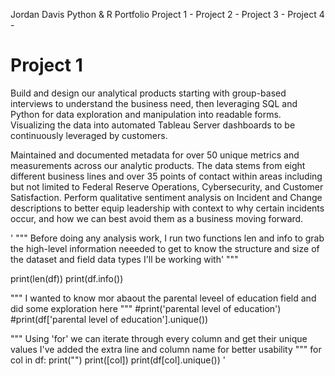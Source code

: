 Jordan Davis Python & R Portfolio
Project 1 -
Project 2 - 
Project 3 - 
Project 4 - 



# Project 1
Build and design our analytical products starting with group-based interviews to understand the business need, then leveraging SQL and Python for data exploration and manipulation into readable forms. Visualizing the data into automated Tableau Server dashboards to be continuously leveraged by customers. 

Maintained and documented metadata for over 50 unique metrics and measurements across our analytic products. The data stems from eight different business lines and over 35 points of contact within areas including but not limited to Federal Reserve Operations, Cybersecurity, and Customer Satisfaction.
Perform qualitative sentiment analysis on Incident and Change descriptions to better equip leadership with context to why certain incidents occur, and how we can best avoid them as a business moving forward.

'
"""
Before doing any analysis work, I run two functions len and info to grab the
high-level information neeeded to get to know the structure and size of the dataset 
and field data types I'll be working with'
"""



print(len(df))
print(df.info())


"""
I wanted to know mor abaout the parental leveel of education field and did
some exploration here
"""
#print('parental level of education')
#print(df['parental level of education'].unique())

"""
Using 'for' we can iterate through every column and get their unique values
I've added the extra line and column name for better usability
"""
for col in df:
    print("")
    print([col])
    print(df[col].unique())
'
